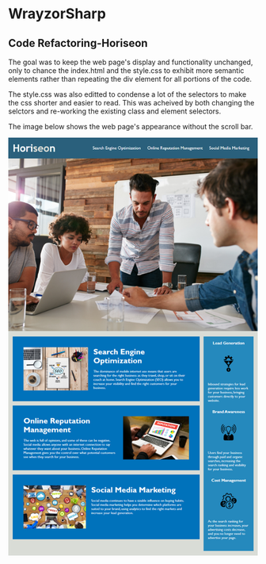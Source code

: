# WrayzorSharp

## Code Refactoring-Horiseon

The goal was to keep the web page's display and functionality unchanged, only to chance the index.html and the style.css to exhibit more semantic elements rather than repeating the div element for all portions of the code.

The style.css was also editted to condense a lot of the selectors to make the css shorter and easier to read. This was acheived by both changing the selctors and re-working the existing class and element selectors.

The image below shows the web page's appearance without the scroll bar.

![Webpage Image](./assets/images/01-html-css-git-homework-demo.png)
